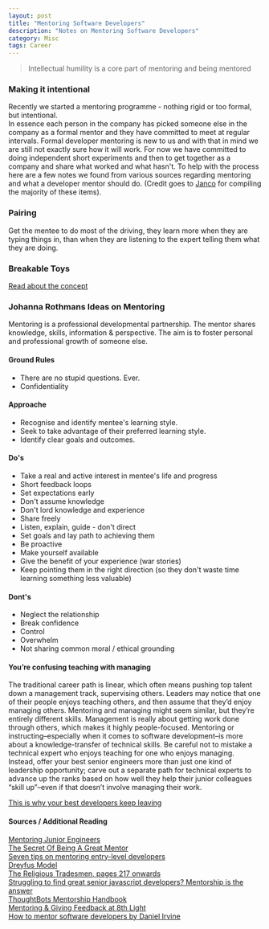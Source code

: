 ```yaml
---
layout: post
title: "Mentoring Software Developers"
description: "Notes on Mentoring Software Developers"
category: Misc
tags: Career
---
```


> Intellectual humility is a core part of mentoring and being mentored

### Making it intentional 

Recently we started a mentoring programme - nothing rigid or too formal, but intentional.  
In essence each person in the company has picked someone else in the company as a formal mentor and they have committed to meet at regular intervals. Formal developer mentoring is new to us and with that in mind we are still not exactly sure how it will work. For now we have committed to doing independent short experiments and then to get together as a company and share what worked and what hasn't.
To help with the process here are a few notes we found from various sources regarding mentoring and what a developer mentor should do. (Credit goes to [Janco](https://twitter.com/jancowol) for compiling the majority of these items).

### Pairing

Get the mentee to do most of the driving, they learn more when they are typing things in, than when they are listening to the expert telling them what they are doing.  

### Breakable Toys

[Read about the concept](http://redsquirrel.com/dave/work/a2j/patterns/BreakableToys.html)  

### Johanna Rothmans Ideas on Mentoring 

Mentoring is a professional developmental partnership. The mentor shares knowledge, skills, information & perspective. The aim is to foster personal and professional growth of someone else. 

#### Ground Rules 
* There are no stupid questions. Ever.
* Confidentiality

#### Approache   
* Recognise and identify mentee's learning style.
* Seek to take advantage of their preferred learning style.
* Identify clear goals and outcomes.

#### Do's   
* Take a real and active interest in mentee's life and progress
* Short feedback loops
* Set expectations early
* Don't assume knowledge
* Don't lord knowledge and experience
* Share freely
* Listen, explain, guide - don't direct
* Set goals and lay path to achieving them
* Be proactive
* Make yourself available
* Give the benefit of your experience (war stories)
* Keep pointing them in the right direction (so they don't waste time learning something less valuable)

#### Dont's 
* Neglect the relationship
* Break confidence
* Control
* Overwhelm
* Not sharing common moral / ethical grounding

#### You’re confusing teaching with managing

The traditional career path is linear, which often means pushing top talent down a management track, supervising others. Leaders may notice that one of their people enjoys teaching others, and then assume that they’d enjoy managing others.
Mentoring and managing might seem similar, but they’re entirely different skills. Management is really about getting work done through others, which makes it highly people-focused. Mentoring or instructing–especially when it comes to software development–is more about a knowledge-transfer of technical skills.
Be careful not to mistake a technical expert who enjoys teaching for one who enjoys managing. Instead, offer your best senior engineers more than just one kind of leadership opportunity; carve out a separate path for technical experts to advance up the ranks based on how well they help their junior colleagues “skill up”–even if that doesn’t involve managing their work.

[This is why your best developers keep leaving](https://www.fastcompany.com/40443084/this-is-why-your-best-developers-keep-quitting)  

#### Sources / Additional Reading ####
[Mentoring Junior Engineers](https://www.youtube.com/watch?v=qAMJASlrPjM)   
[The Secret Of Being A Great Mentor](http://www.skorks.com/2009/09/the-secret-of-being-a-great-mentor/)  
[Seven tips on mentoring entry-level developers](http://www.techrepublic.com/blog/software-engineer/seven-tips-on-mentoring-entry-level-developers/#)  
[Dreyfus Model](http://en.wikipedia.org/wiki/Dreyfus_model_of_skill_acquisition)  
[The Religious Tradesmen, pages 217 onwards](https://archive.org/details/religioustrades00steegoog)  
[Struggling to find great senior javascript developers? Mentorship is the answer](https://medium.com/javascript-scene/struggling-to-find-great-senior-javascript-developers-mentorship-is-the-answer-d352ea3574eb)  
[ThoughtBots Mentorship Handbook](https://github.com/thoughtbot/apprenticeship/blob/master/mentor-handbook.md)  
[Mentoring & Giving Feedback at 8th Light](https://8thlight.com/blog/mike-jansen/2013/01/13/mentoring-and-giving-feedback.html)  
[How to mentor software developers by Daniel Irvine](https://dev.to/d_ir/how-to-mentor-developers)  
